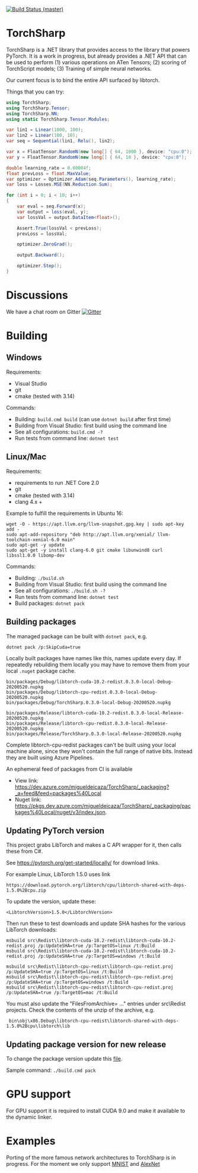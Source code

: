 [![Build Status (master)](https://dev.azure.com/migueldeicaza/TorchSharp/_apis/build/status/xamarin.TorchSharp?branchName=master)](https://dev.azure.com/migueldeicaza/TorchSharp/_build/latest?definitionId=17&branchName=master)  

TorchSharp
==========

TorchSharp is a .NET library that provides access to the library that powers
PyTorch.  It is a work in progress, but already provides a .NET API that can
be used to perform (1) various operations on ATen Tensors; (2) scoring of 
TorchScript models; (3) Training of simple neural networks.

Our current focus is to bind the entire API surfaced by libtorch.

Things that you can try:

```csharp
using TorchSharp;
using TorchSharp.Tensor;
using TorchSharp.NN;
using static TorchSharp.Tensor.Modules;

var lin1 = Linear(1000, 100);
var lin2 = Linear(100, 10);
var seq = Sequential(lin1, Relu(), lin2);

var x = FloatTensor.RandomN(new long[] { 64, 1000 }, device: "cpu:0");
var y = FloatTensor.RandomN(new long[] { 64, 10 }, device: "cpu:0");

double learning_rate = 0.00004f;
float prevLoss = float.MaxValue;
var optimizer = Optimizer.Adam(seq.Parameters(), learning_rate);
var loss = Losses.MSE(NN.Reduction.Sum);

for (int i = 0; i < 10; i++)
{
    var eval = seq.Forward(x);
    var output = loss(eval, y);
    var lossVal = output.DataItem<float>();

    Assert.True(lossVal < prevLoss);
    prevLoss = lossVal;

    optimizer.ZeroGrad();

    output.Backward();

    optimizer.Step();
}
```

Discussions
===========

We have a chat room on Gitter [![Gitter](https://badges.gitter.im/xamarin/TorchSharp.svg)](https://gitter.im/xamarin/TorchSharp?utm_source=badge&utm_medium=badge&utm_campaign=pr-badge)


Building
============


Windows
-----------------------------

Requirements:
- Visual Studio
- git
- cmake (tested with 3.14)

Commands:
- Building: `build.cmd build` (can use  `dotnet build` after first time)
- Building from Visual Studio: first build using the command line
- See all configurations: `build.cmd -?`
- Run tests from command line: `dotnet test`


Linux/Mac
-----------------------------
Requirements:
- requirements to run .NET Core 2.0
- git
- cmake (tested with 3.14)
- clang 4.x +

Example to fulfill the requirements in Ubuntu 16:
```
wget -O - https://apt.llvm.org/llvm-snapshot.gpg.key | sudo apt-key add -
sudo apt-add-repository "deb http://apt.llvm.org/xenial/ llvm-toolchain-xenial-6.0 main"
sudo apt-get -y update
sudo apt-get -y install clang-6.0 git cmake libunwind8 curl libssl1.0.0 libomp-dev
```

Commands:
- Building: `./build.sh`
- Building from Visual Studio: first build using the command line
- See all configurations: `./build.sh -?`
- Run tests from command line: `dotnet test`
- Build packages: `dotnet pack`



Building packages
------------------------

The managed package can be built with `dotnet pack`, e.g.

    dotnet pack /p:SkipCuda=true

Locally built packages have names like this, names update every day.  If repeatedly rebuilding them locally you may have to remove them
from your local `.nuget` package cache.

    bin/packages/Debug/libtorch-cuda-10.2-redist.0.3.0-local-Debug-20200520.nupkg
    bin/packages/Debug/libtorch-cpu-redist.0.3.0-local-Debug-20200520.nupkg
    bin/packages/Debug/TorchSharp.0.3.0-local-Debug-20200520.nupkg

    bin/packages/Release/libtorch-cuda-10.2-redist.0.3.0-local-Release-20200520.nupkg
    bin/packages/Release/libtorch-cpu-redist.0.3.0-local-Release-20200520.nupkg
    bin/packages/Release/TorchSharp.0.3.0-local-Release-20200520.nupkg


Complete libtorch-cpu-redist packages can't be built using your local machine alone, since they won't contain the
full range of native bits. Instead they are built using Azure Pipelines.

An ephemeral feed of packages from CI is available 

* View link: https://dev.azure.com/migueldeicaza/TorchSharp/_packaging?_a=feed&feed=packages%40Local
* Nuget link: https://pkgs.dev.azure.com/migueldeicaza/TorchSharp/_packaging/packages%40Local/nuget/v3/index.json. 



Updating PyTorch version
------------------------

This project grabs LibTorch and makes a C API wrapper for it, then calls these from C#.

See https://pytorch.org/get-started/locally/ for download links.

For example Linux, LibTorch 1.5.0 uses link

    https://download.pytorch.org/libtorch/cpu/libtorch-shared-with-deps-1.5.0%2Bcpu.zip

To update the version, update these:

    <LibtorchVersion>1.5.0</LibtorchVersion>

Then run these to test downloads and update SHA hashes for the various LibTorch downloads:

    msbuild src\Redist\libtorch-cuda-10.2-redist\libtorch-cuda-10.2-redist.proj /p:UpdateSHA=true /p:TargetOS=linux /t:Build
    msbuild src\Redist\libtorch-cuda-10.2-redist\libtorch-cuda-10.2-redist.proj /p:UpdateSHA=true /p:TargetOS=windows /t:Build

    msbuild src\Redist\libtorch-cpu-redist\libtorch-cpu-redist.proj /p:UpdateSHA=true /p:TargetOS=linux /t:Build
    msbuild src\Redist\libtorch-cpu-redist\libtorch-cpu-redist.proj /p:UpdateSHA=true /p:TargetOS=windows /t:Build
    msbuild src\Redist\libtorch-cpu-redist\libtorch-cpu-redist.proj /p:UpdateSHA=true /p:TargetOS=mac /t:Build

You must also update the "FilesFromArchive= ..." entries under src\Redist projects. Check the contents
of the unzip of the archive, e.g.

     bin\obj\x86.Debug\libtorch-cpu-redist\libtorch-shared-with-deps-1.5.0%2Bcpu\libtorch\lib


Updating package version for new release
-----------------------------

To change the package version update this [file](https://github.com/xamarin/TorchSharp/blob/master/build/BranchInfo.props).

Sample command: `./build.cmd pack`

GPU support
============
For GPU support it is required to install CUDA 9.0 and make it available to the dynamic linker.

Examples
===========
Porting of the more famous network architectures to TorchSharp is in progress. For the moment we only support [MNIST](https://github.com/xamarin/TorchSharp/blob/master/src/Examples/MNIST.cs) and [AlexNet](https://github.com/xamarin/TorchSharp/blob/master/src/Examples/AlexNet.cs)
